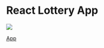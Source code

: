# React Lottery App

<img src="https://blog.kakaocdn.net/dn/djGxTR/btqMcuWv5iB/PMWwkPTIiKp0tT7B9PKhTk/img.png">

<a href="https://marshall-ku.github.io/React-Lottery-App/" target="_blank">App</a>
